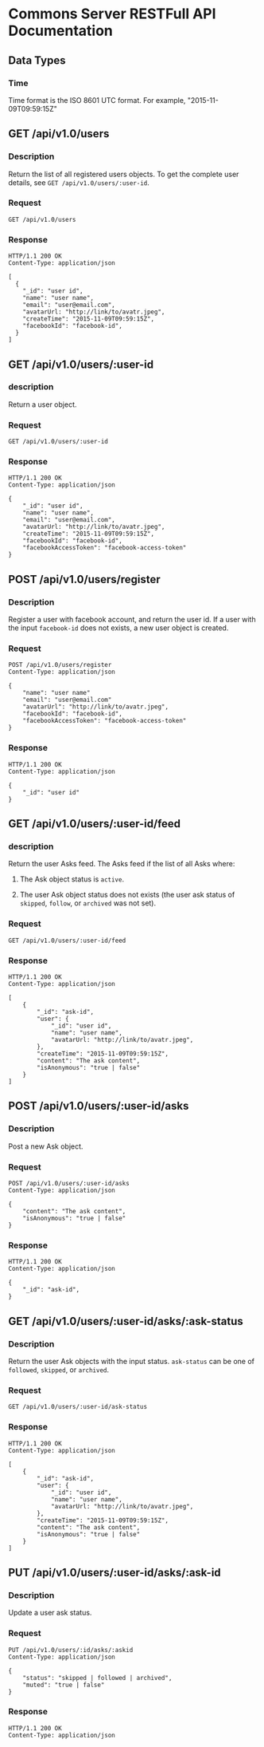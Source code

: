 # Commons Server RESTFull API Documentation

## Data Types
### Time
Time format is the ISO 8601 UTC format. 
For example, "2015-11-09T09:59:15Z"

## GET /api/v1.0/users
### Description
Return the list of all registered users objects.
To get the complete user details, see ```GET /api/v1.0/users/:user-id```.

### Request
    GET /api/v1.0/users

### Response
    HTTP/1.1 200 OK
    Content-Type: application/json
    
    [
      {
        "_id": "user id",
        "name": "user name",
        "email": "user@email.com",
        "avatarUrl: "http://link/to/avatr.jpeg",
        "createTime": "2015-11-09T09:59:15Z",
        "facebookId": "facebook-id",
      }
    ]

## GET /api/v1.0/users/:user-id
### description
Return a user object.

### Request
    GET /api/v1.0/users/:user-id

### Response
    HTTP/1.1 200 OK
    Content-Type: application/json
    
    {
        "_id": "user id",
        "name": "user name",
        "email": "user@email.com",
        "avatarUrl: "http://link/to/avatr.jpeg",
        "createTime": "2015-11-09T09:59:15Z",
        "facebookId": "facebook-id",
        "facebookAccessToken": "facebook-access-token"
    }
    
## POST /api/v1.0/users/register
### Description
Register a user with facebook account, and return the user id.
If a user with the input ```facebook-id``` does not exists, a new user object is created.

### Request
    POST /api/v1.0/users/register
    Content-Type: application/json
    
    {
        "name": "user name"
        "email": "user@email.com"
        "avatarUrl": "http://link/to/avatr.jpeg",
        "facebookId": "facebook-id",
        "facebookAccessToken": "facebook-access-token"
    }

### Response
    HTTP/1.1 200 OK
    Content-Type: application/json
    
    {
        "_id": "user id"
    }

## GET /api/v1.0/users/:user-id/feed
### description
Return the user Asks feed.
The Asks feed if the list of all Asks where:

1. The Ask object status is ```active```.

2. The user Ask object status does not exists (the user ask status of ```skipped```, ```follow```, or ```archived``` was not set). 

### Request
    GET /api/v1.0/users/:user-id/feed

### Response
    HTTP/1.1 200 OK
    Content-Type: application/json
    
    [
        {
            "_id": "ask-id",
            "user": {
                "_id": "user id",
                "name": "user name",
                "avatarUrl: "http://link/to/avatr.jpeg",
            },
            "createTime": "2015-11-09T09:59:15Z",
            "content": "The ask content",
            "isAnonymous": "true | false"
        }
    ]
    
## POST /api/v1.0/users/:user-id/asks

### Description
Post a new Ask object.

### Request
    POST /api/v1.0/users/:user-id/asks
    Content-Type: application/json
    
    { 
        "content": "The ask content",
        "isAnonymous": "true | false"
    }

### Response
    HTTP/1.1 200 OK
    Content-Type: application/json
    
    {
        "_id": "ask-id",
    }


## GET /api/v1.0/users/:user-id/asks/:ask-status
### Description
Return the user Ask objects with the input status.
```ask-status``` can be one of ```followed```, ```skipped```, or ```archived```.

### Request
    GET /api/v1.0/users/:user-id/ask-status

### Response
    HTTP/1.1 200 OK
    Content-Type: application/json
    
    [
        {
            "_id": "ask-id",
            "user": {
                "_id": "user id",
                "name": "user name",
                "avatarUrl: "http://link/to/avatr.jpeg",
            },
            "createTime": "2015-11-09T09:59:15Z",
            "content": "The ask content",
            "isAnonymous": "true | false"
        }
    ]
    
## PUT /api/v1.0/users/:user-id/asks/:ask-id

### Description
Update a user ask status.

### Request
    PUT /api/v1.0/users/:id/asks/:askid
    Content-Type: application/json
    
    {
        "status": "skipped | followed | archived",
        "muted": "true | false"
    }

### Response
    HTTP/1.1 200 OK
    Content-Type: application/json
    
    